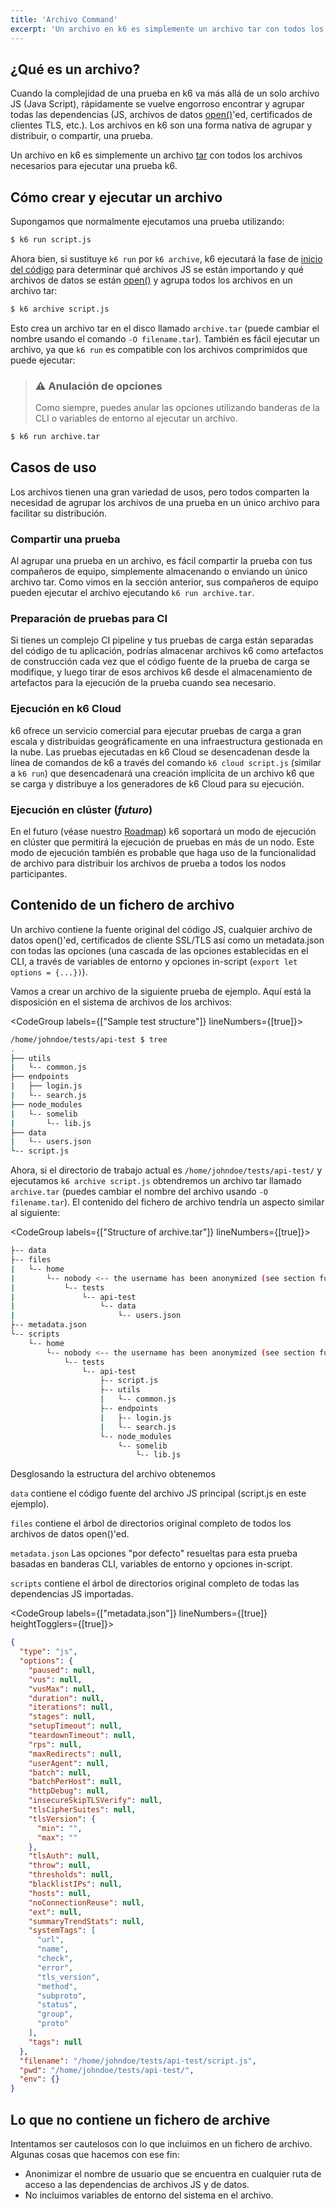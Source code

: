 ```yaml
---
title: 'Archivo Command'
excerpt: 'Un archivo en k6 es simplemente un archivo tar con todos los archivos necesarios para ejecutar una prueba k6.'
---
```


## ¿Qué es un archivo?

Cuando la complejidad de una prueba en k6 va más allá de un solo archivo JS (Java Script), rápidamente se vuelve engorroso encontrar y agrupar todas las dependencias (JS, archivos de datos [open()](/javascript-api/init-context/open-filepath-mode)'ed, certificados de clientes TLS, etc.). Los archivos en k6 son una forma nativa de agrupar y distribuir, o compartir, una prueba.

Un archivo en k6 es simplemente un archivo [tar](https://en.wikipedia.org/wiki/Tar_%28computing%29) con todos los archivos necesarios para ejecutar una prueba k6.

## Cómo crear y ejecutar un archivo

Supongamos que normalmente ejecutamos una prueba utilizando:

<CodeGroup labels={[]} lineNumbers={[true]}>

```bash
$ k6 run script.js
```

</CodeGroup>

Ahora bien, si sustituye `k6 run` por `k6 archive`, k6 ejecutará la fase de [inicio del código](/es/usando-k6/etapas-de-un-test/) para determinar qué archivos JS se están importando y qué archivos de datos se están [open()](/javascript-api/init-context/open-filepath-mode) y agrupa todos los archivos en un archivo tar:


<CodeGroup labels={[]} lineNumbers={[true]}>

```bash
$ k6 archive script.js
```

</CodeGroup>

Esto crea un archivo tar en el disco llamado `archive.tar` (puede cambiar el nombre usando el comando `-O filename.tar`). También es fácil ejecutar un archivo, ya que `k6 run` es compatible con los archivos comprimidos que puede ejecutar:


> ### ⚠️ Anulación de opciones
>
> Como siempre, puedes anular las opciones utilizando banderas de la CLI o variables de entorno al ejecutar un archivo.

<CodeGroup labels={[]} lineNumbers={[true]}>

```bash
$ k6 run archive.tar
```

</CodeGroup>

## Casos de uso

Los archivos tienen una gran variedad de usos, pero todos comparten la necesidad de agrupar los archivos de una prueba en un único archivo para facilitar su distribución.

### Compartir una prueba

Al agrupar una prueba en un archivo, es fácil compartir la prueba con tus compañeros de equipo, simplemente almacenando o enviando un único archivo tar. Como vimos en la sección anterior, sus compañeros de equipo pueden ejecutar el archivo ejecutando `k6 run archive.tar`.

### Preparación de pruebas para CI

Si tienes un complejo CI pipeline y tus pruebas de carga están separadas del código de tu aplicación, podrías almacenar archivos k6 como artefactos de construcción cada vez que el código fuente de la prueba de carga se modifique, y luego tirar de esos archivos k6 desde el almacenamiento de artefactos para la ejecución de la prueba cuando sea necesario.

### Ejecución en k6 Cloud

k6 ofrece un servicio comercial para ejecutar pruebas de carga a gran escala y distribuidas geográficamente en una infraestructura gestionada en la nube. Las pruebas ejecutadas en k6 Cloud se desencadenan desde la línea de comandos de k6 a través del comando `k6 cloud script.js` (similar a `k6 run`) que desencadenará una creación implícita de un archivo k6 que se carga y distribuye a los generadores de k6 Cloud para su ejecución.

### Ejecución en clúster  (_futuro_)

En el futuro (véase nuestro [Roadmap](https://github.com/loadimpact/k6/wiki/Roadmap)) k6 soportará un modo de ejecución en clúster que permitirá la ejecución de pruebas en más de un nodo. Este modo de ejecución también es probable que haga uso de la funcionalidad de archivo para distribuir los archivos de prueba a todos los nodos participantes.

## Contenido de un fichero de archivo

Un archivo contiene la fuente original del código JS, cualquier archivo de datos open()'ed, certificados de cliente SSL/TLS así como un metadata.json con todas las opciones (una cascada de las opciones establecidas en el CLI, a través de variables de entorno y opciones in-script (`export let options = {...})`).

Vamos a crear un archivo de la siguiente prueba de ejemplo. Aquí está la disposición en el sistema de archivos de los archivos:

<CodeGroup labels={["Sample test structure"]} lineNumbers={[true]}>

```bash
/home/johndoe/tests/api-test $ tree
.
├── utils
|   └-- common.js
├── endpoints
|   ├── login.js
|   └-- search.js
├── node_modules
|   └-- somelib
|       └-- lib.js
├── data
|   └-- users.json
└-- script.js
```

</CodeGroup>

Ahora, si el directorio de trabajo actual es `/home/johndoe/tests/api-test/` y ejecutamos `k6 archive script.js` obtendremos un archivo tar llamado `archive.tar` (puedes cambiar el nombre del archivo usando `-O filename.tar`). El contenido del fichero de archivo tendría un aspecto similar al siguiente:

<CodeGroup labels={["Structure of archive.tar"]} lineNumbers={[true]}>

```bash
├-- data
├-- files
|   └-- home
|       └-- nobody <-- the username has been anonymized (see section further down)
|           └-- tests
|               └-- api-test
|                   └-- data
|                       └-- users.json
├-- metadata.json
└-- scripts
    └-- home
        └-- nobody <-- the username has been anonymized (see section further down)
            └-- tests
                └-- api-test
                    ├-- script.js
                    ├-- utils
                    |   └-- common.js
                    ├-- endpoints
                    |   ├-- login.js
                    |   └-- search.js
                    └-- node_modules
                        └-- somelib
                            └-- lib.js
```

</CodeGroup>

Desglosando la estructura del archivo obtenemos

`data` contiene el código fuente del archivo JS principal (script.js en este ejemplo).

`files` contiene el árbol de directorios original completo de todos los archivos de datos open()'ed.

`metadata.json` Las opciones "por defecto" resueltas para esta prueba basadas en banderas CLI, variables de entorno y opciones in-script.

`scripts` contiene el árbol de directorios original completo de todas las dependencias JS importadas.

<CodeGroup labels={["metadata.json"]} lineNumbers={[true]} heightTogglers={[true]}>

```json
{
  "type": "js",
  "options": {
    "paused": null,
    "vus": null,
    "vusMax": null,
    "duration": null,
    "iterations": null,
    "stages": null,
    "setupTimeout": null,
    "teardownTimeout": null,
    "rps": null,
    "maxRedirects": null,
    "userAgent": null,
    "batch": null,
    "batchPerHost": null,
    "httpDebug": null,
    "insecureSkipTLSVerify": null,
    "tlsCipherSuites": null,
    "tlsVersion": {
      "min": "",
      "max": ""
    },
    "tlsAuth": null,
    "throw": null,
    "thresholds": null,
    "blacklistIPs": null,
    "hosts": null,
    "noConnectionReuse": null,
    "ext": null,
    "summaryTrendStats": null,
    "systemTags": [
      "url",
      "name",
      "check",
      "error",
      "tls_version",
      "method",
      "subproto",
      "status",
      "group",
      "proto"
    ],
    "tags": null
  },
  "filename": "/home/johndoe/tests/api-test/script.js",
  "pwd": "/home/johndoe/tests/api-test/",
  "env": {}
}
```

</CodeGroup>

## Lo que no contiene un fichero de archive

Intentamos ser cautelosos con lo que incluimos en un fichero de archivo. Algunas cosas que hacemos con ese fin:

- Anonimizar el nombre de usuario que se encuentra en cualquier ruta de acceso a las dependencias de archivos JS y de datos.
- No incluimos variables de entorno del sistema en el archivo.
